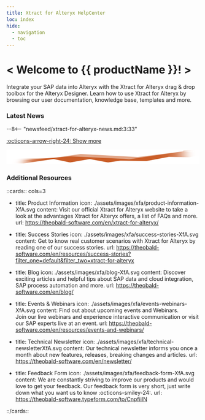 ```yaml
---
title: Xtract for Alteryx HelpCenter
loc: index
hide:
  - navigation
  - toc
---
```


<div class="full-width-background"></div>
<div class="banner-text">
	<h1> &lt; Welcome to {{ productName }}! &gt; </h1>
	<p>Integrate your SAP data into Alteryx with the Xtract for Alteryx drag & drop toolbox for the Alteryx Designer. Learn how to use Xtract for Alteryx by browsing our user documentation, knowledge base, templates and more.</p>
</div>


### Latest News

<div class="grid cards" markdown>

--8<-- "newsfeed/xtract-for-alteryx-news.md:3:33"

</div>

[:octicons-arrow-right-24: Show more](news.md)


![threshold](assets/images/xfa/DataStream_XfA.png)


### Additional Resources

::cards:: cols=3
  
- title: Product Information
  icon: ./assets/images/xfa/product-information-XfA.svg
  content: Visit our official Xtract for Alteryx website to take a look at the advantages Xtract for Alteryx offers, a list of FAQs and more.
  url: https://theobald-software.com/en/xtract-for-alteryx/
  
- title: Success Stories
  icon: ./assets/images/xfa/success-stories-XfA.svg
  content: Get to know real customer scenarios with Xtract for Alteryx by reading one of our success stories.
  url: https://theobald-software.com/en/resources/success-stories?filter_one=default&filter_two=xtract-for-alteryx

- title: Blog
  icon: ./assets/images/xfa/blog-XfA.svg
  content: Discover exciting articles and helpful tips about SAP data and cloud integration, SAP process automation and more.
  url: https://theobald-software.com/en/blog/
  
- title: Events & Webinars
  icon: ./assets/images/xfa/events-webinars-XfA.svg 
  content: Find out about upcoming events and Webinars. <br>Join our live webinars and experience interactive communication or visit our SAP experts live at an event. 
  url: https://theobald-software.com/en/resources/events-and-webinars/
  
- title: Technical Newsletter
  icon: ./assets/images/xfa/technical-newsletterXfA.svg
  content: Our technical newsletter informs you once a month about new features, releases, breaking changes and articles.
  url: https://theobald-software.com/en/newsletter/

- title: Feedback Form
  icon: ./assets/images/xfa/feedback-form-XfA.svg
  content: We are constantly striving to improve our products and would love to get your feedback. Our feedback form is very short, just write down what you want us to know :octicons-smiley-24:.
  url: https://theobald-software.typeform.com/to/CnpfiiIN

::/cards::